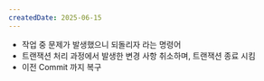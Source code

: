```yaml
---
createdDate: 2025-06-15
---
```

- 작업 중 문제가 발생했으니 되돌리자 라는 명령어
- 트랜잭션 처리 과정에서 발생한 변경 사항 취소하며, 트랜잭션 종료 시킴
- 이전 Commit 까지 복구